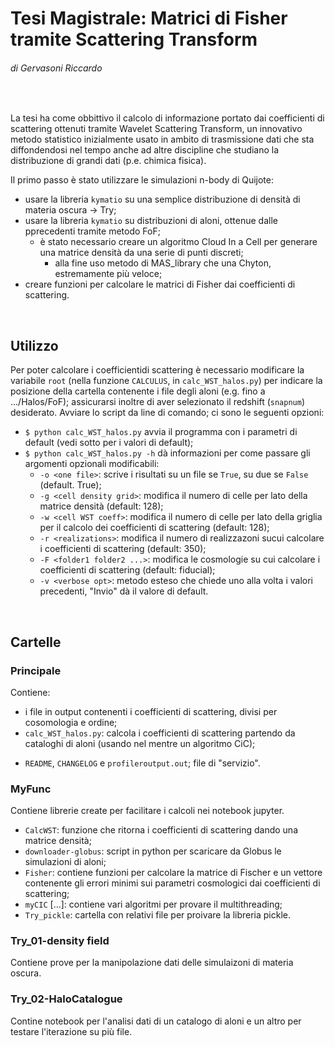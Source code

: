# Tesi Magistrale: Matrici di Fisher tramite Scattering Transform
###### di Gervasoni Riccardo

</br>

La tesi ha come obbittivo il calcolo di informazione portato dai coefficienti di scattering ottenuti tramite Wavelet Scattering Transform, un innovativo metodo statistico inizialmente usato in ambito di trasmissione dati che sta diffondendosi nel tempo anche ad altre discipline che studiano la distribuzione di grandi dati (p.e. chimica fisica).

Il primo passo è stato utilizzare le simulazioni n-body di Quijote:
- usare la libreria `kymatio` su una semplice distribuzione di densità di materia oscura -> Try;
- usare la libreria `kymatio` su distribuzioni di aloni, ottenue dalle pprecedenti tramite metodo FoF;
    * è stato necessario creare un algoritmo Cloud In a Cell per generare una matrice densità da una serie di punti discreti;
        * alla fine uso metodo di MAS_library che una Chyton, estremamente più veloce;
- creare funzioni per calcolare le matrici di Fisher dai coefficienti di scattering.

</br>

## Utilizzo
Per poter calcolare i coefficientidi scattering è necessario modificare la variabile `root` (nella funzione `CALCULUS`, in `calc_WST_halos.py`) per indicare la posizione della cartella contenente i file degli aloni (e.g. fino a .../Halos/FoF); assicurarsi inoltre di aver selezionato il redshift (`snapnum`) desiderato.
Avviare lo script da line di comando; ci sono le seguenti opzioni:
- ```$ python calc_WST_halos.py``` avvia il programma con i parametri di default (vedi sotto per i valori di default);
- ```$ python calc_WST_halos.py -h``` dà informazioni per come passare gli argomenti opzionali modificabili:
    * ```-o <one file>```: scrive i risultati su un file se `True`, su due se `False` (default. True);
    * ```-g <cell density grid>```: modifica il numero di celle per lato della matrice densità (default: 128);
    * ```-w <cell WST coeff>```: modifica il numero di celle per lato della griglia per il calcolo dei coefficienti di scattering (default: 128);
    * ```-r <realizations>```: modifica il numero di realizzazoni sucui calcolare i coefficienti di scattering  (default: 350);
    * ```-F <folder1 folder2 ...>```: modifica le cosmologie su cui calcolare i coefficienti di scattering (default: fiducial);
    * ```-v <verbose opt>```: metodo esteso che chiede uno alla volta i valori precedenti, "Invio" dà il valore di default.

</br>

## Cartelle

### Principale
Contiene:
- i file in output contenenti i coefficienti di scattering, divisi per cosomologia e ordine;
- `calc_WST_halos.py`: calcola i coefficienti di scattering partendo da cataloghi di aloni (usando nel mentre un algoritmo CiC);
* `README`, `CHANGELOG` e `profileroutput.out`; file di "servizio". 

### MyFunc
Contiene librerie create per facilitare i calcoli nei notebook jupyter.
- `CalcWST`: funzione che ritorna i coefficienti di scattering dando una matrice densità;
- `downloader-globus`: script in python per scaricare da Globus le simulazioni di aloni;
- `Fisher`: contiene funzioni per calcolare la matrice di Fischer e un vettore contenente gli errori minimi sui parametri cosmologici dai coefficienti di scattering;
- `myCIC` [...]: contiene vari algoritmi per provare il multithreading;
- `Try_pickle`: cartella con relativi file per proivare la libreria pickle.

### Try_01-density field
Contiene prove per la manipolazione dati delle simulaizoni di materia oscura.

### Try_02-HaloCatalogue
Contine notebook per l'analisi dati di un catalogo di aloni e un altro per testare l'iterazione su più file.